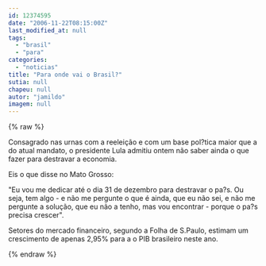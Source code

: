 ```yaml
---
id: 12374595
date: "2006-11-22T08:15:00Z"
last_modified_at: null
tags:
  - "brasil"
  - "para"
categories:
  - "noticias"
title: "Para onde vai o Brasil?"
sutia: null
chapeu: null
autor: "jamildo"
imagem: null
---
```

{% raw %}
<p>Consagrado nas urnas com a reelei&ccedil;&atilde;o e com um base pol?tica maior que a do atual mandato, o presidente Lula admitiu ontem n&atilde;o saber ainda o que fazer para destravar a economia.</p>
<p>Eis o que disse no Mato Grosso:</p>
<p>"Eu vou me dedicar at&eacute; o dia 31 de dezembro para destravar o pa?s. Ou seja, tem algo - e n&atilde;o me pergunte o que &eacute; ainda, que eu n&atilde;o sei, e n&atilde;o me pergunte a solu&ccedil;&atilde;o, que eu n&atilde;o a tenho, mas vou encontrar - porque o pa?s precisa crescer".</p>
<p>Setores do mercado financeiro, segundo a Folha de S.Paulo, estimam um crescimento de apenas 2,95% para a o PIB brasileiro neste ano.</p>
{% endraw %}